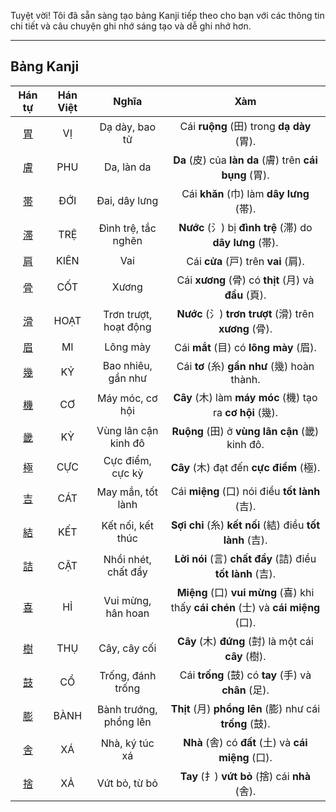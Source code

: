 Tuyệt vời\! Tôi đã sẵn sàng tạo bảng Kanji tiếp theo cho bạn với các thông tin chi tiết và câu chuyện ghi nhớ sáng tạo và dễ ghi nhớ hơn.

----

## Bảng Kanji

| Hán tự | Hán Việt | Nghĩa | Xàm |
| :---: | :---: | :---: | :---: |
| [<span class="stroke-order">胃</span>](https://mazii.net/vi-VN/search/kanji/javi/%E8%83%83) | VỊ | Dạ dày, bao tử | Cái **ruộng** (田) trong **dạ dày** (胃). |
| [<span class="stroke-order">膚</span>](https://mazii.net/vi-VN/search/kanji/javi/%E8%86%9A) | PHU | Da, làn da | **Da** (皮) của **làn da** (膚) trên **cái bụng** (胃). |
| [<span class="stroke-order">帯</span>](https://mazii.net/vi-VN/search/kanji/javi/%E5%B8%AF) | ĐỚI | Đai, dây lưng | Cái **khăn** (巾) làm **dây lưng** (帯). |
| [<span class="stroke-order">滞</span>](https://mazii.net/vi-VN/search/kanji/javi/%E6%BB%9E) | TRỆ | Đình trệ, tắc nghẽn | **Nước** (氵) bị **đình trệ** (滞) do **dây lưng** (帯). |
| [<span class="stroke-order">肩</span>](https://mazii.net/vi-VN/search/kanji/javi/%E8%82%A9) | KIÊN | Vai | Cái **cửa** (戸) trên **vai** (肩). |
| [<span class="stroke-order">骨</span>](https://mazii.net/vi-VN/search/kanji/javi/%E9%AA%A8) | CỐT | Xương | Cái **xương** (骨) có **thịt** (月) và **đầu** (頁). |
| [<span class="stroke-order">滑</span>](https://mazii.net/vi-VN/search/kanji/javi/%E6%BB%91) | HOẠT | Trơn trượt, hoạt động | **Nước** (氵) **trơn trượt** (滑) trên **xương** (骨). |
| [<span class="stroke-order">眉</span>](https://mazii.net/vi-VN/search/kanji/javi/%E7%9C%89) | MI | Lông mày | Cái **mắt** (目) có **lông mày** (眉). |
| [<span class="stroke-order">幾</span>](https://mazii.net/vi-VN/search/kanji/javi/%E5%B9%BE) | KỶ | Bao nhiêu, gần như | Cái **tơ** (糸) **gần như** (幾) hoàn thành. |
| [<span class="stroke-order">機</span>](https://mazii.net/vi-VN/search/kanji/javi/%E6%A9%9F) | CƠ | Máy móc, cơ hội | **Cây** (木) làm **máy móc** (機) tạo ra **cơ hội** (幾). |
| [<span class="stroke-order">畿</span>](https://mazii.net/vi-VN/search/kanji/javi/%E7%95%BF) | KỲ | Vùng lân cận kinh đô | **Ruộng** (田) ở **vùng lân cận** (畿) kinh đô. |
| [<span class="stroke-order">極</span>](https://mazii.net/vi-VN/search/kanji/javi/%E6%A5%B5) | CỰC | Cực điểm, cực kỳ | **Cây** (木) đạt đến **cực điểm** (極). |
| [<span class="stroke-order">吉</span>](https://mazii.net/vi-VN/search/kanji/javi/%E5%90%89) | CÁT | May mắn, tốt lành | Cái **miệng** (口) nói điều **tốt lành** (吉). |
| [<span class="stroke-order">結</span>](https://mazii.net/vi-VN/search/kanji/javi/%E7%B5%90) | KẾT | Kết nối, kết thúc | **Sợi chỉ** (糸) **kết nối** (結) điều **tốt lành** (吉). |
| [<span class="stroke-order">詰</span>](https://mazii.net/vi-VN/search/kanji/javi/%E8%A9%B0) | CẬT | Nhồi nhét, chất đầy | **Lời nói** (言) **chất đầy** (詰) điều **tốt lành** (吉). |
| [<span class="stroke-order">喜</span>](https://mazii.net/vi-VN/search/kanji/javi/%E5%96%9C) | HỈ | Vui mừng, hân hoan | **Miệng** (口) **vui mừng** (喜) khi thấy **cái chén** (士) và **cái miệng** (口). |
| [<span class="stroke-order">樹</span>](https://mazii.net/vi-VN/search/kanji/javi/%E6%A8%B9) | THỤ | Cây, cây cối | **Cây** (木) **đứng** (尌) là một cái **cây** (樹). |
| [<span class="stroke-order">鼓</span>](https://mazii.net/vi-VN/search/kanji/javi/%E9%BC%93) | CỔ | Trống, đánh trống | Cái **trống** (鼓) có **tay** (手) và **chân** (足). |
| [<span class="stroke-order">膨</span>](https://mazii.net/vi-VN/search/kanji/javi/%E8%86%A8) | BÀNH | Bành trướng, phồng lên | **Thịt** (月) **phồng lên** (膨) như cái **trống** (鼓). |
| [<span class="stroke-order">舎</span>](https://mazii.net/vi-VN/search/kanji/javi/%E8%88%8E) | XÁ | Nhà, ký túc xá | **Nhà** (舎) có **đất** (土) và **cái miệng** (口). |
| [<span class="stroke-order">捨</span>](https://mazii.net/vi-VN/search/kanji/javi/%E6%8D%A8) | XẢ | Vứt bỏ, từ bỏ | **Tay** (扌) **vứt bỏ** (捨) cái **nhà** (舎). |

